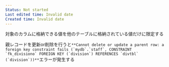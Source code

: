 ```yaml
---
Status: Not started
Last edited time: Invalid date
Created time: Invalid date
---
```

対象のカラムに格納できる値を他のテーブルに格納されている値だけに限定する

親レコードを更新or削除を行うと``**Cannot delete or update a parent row: a foreign key constraint fails (`mydb`.`staff`, CONSTRAINT `fk_divisiono` FOREIGN KEY (`division`) REFERENCES `divtbl` (`division`))**``エラーが発生する